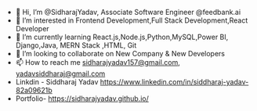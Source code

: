 - 👋 Hi, I’m @SidharajYadav, Associate Software Engineer @feedbank.ai     
- 👀 I’m interested in Frontend Development,Full Stack Development,React Developer       
- 🌱 I’m currently learning React.js,Node.js,Python,MySQL,Power BI, Django,Java, MERN Stack ,HTML, Git       
- 💞️ I’m looking to collaborate on New Company & New Developers         
- 📫 How to reach me sidharajyadav157@gmail.com, yadavsiddharaj@gmail.com        
- Linkdin - Siddharaj Yadav  https://www.linkedin.com/in/siddharaj-yadav-82a09621b            
- Portfolio- https://sidharajyadav.github.io/   
<!---     
SidharajYadav/SidharajYadav is a ✨ special ✨ repository because its `README.md` (this file) appears on your GitHub profile. 
You can click the Preview link to take a look at your changes..
---> 
 
 
